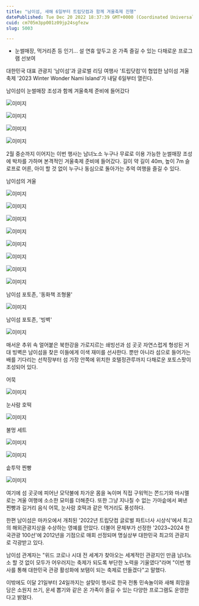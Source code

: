 ```yaml
---
title: "남이섬, 새해 6일부터 트립닷컴과 함께 겨울축제 진행"
datePublished: Tue Dec 20 2022 18:37:39 GMT+0000 (Coordinated Universal Time)
cuid: cm705m3pp001z09jp24sgfezw
slug: 5003

---
```



- 눈썰매장, 먹거리존 등 인기... 설 연휴 앞두고 온 가족 즐길 수 있는 다채로운 프로그램 선보여

대한민국 대표 관광지 '남이섬'과 글로벌 리딩 여행사 '트립닷컴'이 협업한 남이섬 겨울축제 '2023 Winter Wonder Nami Island'가 내달 6일부터 열린다.

남이섬이 눈썰매장 조성과 함께 겨울축제 준비에 들어갔다

![이미지](https://cdn.hashnode.com/res/hashnode/image/upload/v1739258474009/f61bbf00-2bec-4280-93c3-d78c4899f28b.jpeg)

![이미지](https://cdn.hashnode.com/res/hashnode/image/upload/v1739258476215/10685e75-b7d7-4911-b585-6a5e370cd11b.jpeg)

![이미지](https://cdn.hashnode.com/res/hashnode/image/upload/v1739258478325/3c4d6a0d-1048-47ae-a40f-06387be9a29a.jpeg)

![이미지](https://cdn.hashnode.com/res/hashnode/image/upload/v1739258480475/87224cce-5a59-4fea-847c-56a03c399c48.jpeg)

2월 중순까지 이어지는 이번 행사는 남녀노소 누구나 무료로 이용 가능한 눈썰매장 조성에 박차를 가하며 본격적인 겨울축제 준비에 들어갔다. 길이 약 길이 40m, 높이 7m 슬로프로 어른, 아이 할 것 없이 누구나 동심으로 돌아가는 추억 여행을 즐길 수 있다.

남이섬의 겨울

![이미지](https://cdn.hashnode.com/res/hashnode/image/upload/v1739258482609/2b8e5f4b-52e9-4667-a244-d589ccef04d0.jpeg)

![이미지](https://cdn.hashnode.com/res/hashnode/image/upload/v1739258484793/3ac066fc-106a-4565-8d9f-c170e8d4767f.jpeg)

![이미지](https://cdn.hashnode.com/res/hashnode/image/upload/v1739258487188/711d519f-a8a3-4b70-9487-c04db3b2fc3a.jpeg)

![이미지](https://cdn.hashnode.com/res/hashnode/image/upload/v1739258489255/3eab2847-86d7-4b0f-9840-c07a1ce8788a.jpeg)

![이미지](https://cdn.hashnode.com/res/hashnode/image/upload/v1739258491623/91d8a35f-1f28-45a4-a635-1acfb765d646.jpeg)

![이미지](https://cdn.hashnode.com/res/hashnode/image/upload/v1739258493904/88598e25-7381-4e6d-b912-7546a69f40e1.jpeg)

![이미지](https://cdn.hashnode.com/res/hashnode/image/upload/v1739258495909/3030dacb-9702-42ae-bcc1-6c8e9b88e118.jpeg)

![이미지](https://cdn.hashnode.com/res/hashnode/image/upload/v1739258498337/a072455d-6ede-44ca-86bf-8841161a4225.jpeg)

남이섬 포토존, '동화책 조형물'

![이미지](https://cdn.hashnode.com/res/hashnode/image/upload/v1739258500681/e6637ddc-108b-4de9-9462-17d218836d37.jpeg)

남이섬 포토존, '빙벽'

![이미지](https://cdn.hashnode.com/res/hashnode/image/upload/v1739258502718/29241ba8-d3e1-40ed-8603-92e2033c838a.jpeg)

매서운 추위 속 얼어붙은 북한강을 가로지르는 쇄빙선과 섬 곳곳 자연스럽게 형성된 거대 빙벽은 남이섬을 찾은 이들에게 이색 재미를 선사한다. 뿐만 아니라 섬으로 들어가는 배를 기다리는 선착장부터 섬 가장 안쪽에 위치한 호텔정관루까지 다채로운 포토스팟이 조성되어 있다.

어묵

![이미지](https://cdn.hashnode.com/res/hashnode/image/upload/v1739258505362/17f8e68c-db98-4f4d-aefd-52a320aea52e.jpeg)

눈사람 호떡

![이미지](https://cdn.hashnode.com/res/hashnode/image/upload/v1739258507645/b81fa37d-3590-49d1-a8f8-d52aca8d4bf4.jpeg)

불멍 세트

![이미지](https://cdn.hashnode.com/res/hashnode/image/upload/v1739258510017/1611fd29-2f32-48e2-ad60-7feb1742543e.jpeg)

![이미지](https://cdn.hashnode.com/res/hashnode/image/upload/v1739258512294/9e9380e5-f5d6-445e-9551-b81020dbf925.jpeg)

솥투막 찐빵

![이미지](https://cdn.hashnode.com/res/hashnode/image/upload/v1739258514116/eea602e1-2134-447d-a954-0d8ed4ae83d6.jpeg)

여기에 섬 곳곳에 피어난 모닥불에 차가운 몸을 녹이며 직접 구워먹는 쫀드기와 마시멜로는 겨울 여행에 소소한 묘미를 더해준다. 또한 그냥 지나칠 수 없는 가마솥에서 쪄낸 찐빵과 길거리 음식 어묵, 눈사람 호떡과 같은 먹거리도 풍성하다.

한편 남이섬은 마카오에서 개최된 '2022년 트립닷컴 글로벌 파트너사 시상식'에서 최고의 해외관광지상을 수상하는 영예를 안았다. 더불어 문체부가 선정한 '2023~2024 한국관광 100선'에 2012년을 기점으로 매회 선정되며 명실상부 대한민국 최고의 관광지로 각광받고 있다.

남이섬 관계자는 "위드 코로나 시대 전 세계가 찾아오는 세계적인 관광지인 만큼 남녀노소 할 것 없이 모두가 어우러지는 축제가 되도록 부단한 노력을 기울였다"라며 "이번 행사를 통해 대한민국 관광 활성화에 보탬이 되는 축제로 만들겠다"고 말했다.

이밖에도 이달 21일부터 24일까지는 설맞이 행사로 한국 전통 민속놀이와 새해 희망을 담은 소원지 쓰기, 운세 뽑기와 같은 온 가족이 즐길 수 있는 다양한 프로그램도 운영한다고 밝혔다.